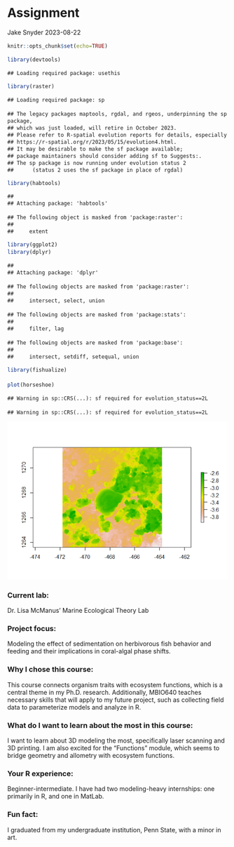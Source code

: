 Assignment
================
Jake Snyder
2023-08-22

``` r
knitr::opts_chunk$set(echo=TRUE)
```

``` r
library(devtools)
```

    ## Loading required package: usethis

``` r
library(raster)
```

    ## Loading required package: sp

    ## The legacy packages maptools, rgdal, and rgeos, underpinning the sp package,
    ## which was just loaded, will retire in October 2023.
    ## Please refer to R-spatial evolution reports for details, especially
    ## https://r-spatial.org/r/2023/05/15/evolution4.html.
    ## It may be desirable to make the sf package available;
    ## package maintainers should consider adding sf to Suggests:.
    ## The sp package is now running under evolution status 2
    ##      (status 2 uses the sf package in place of rgdal)

``` r
library(habtools)
```

    ## 
    ## Attaching package: 'habtools'

    ## The following object is masked from 'package:raster':
    ## 
    ##     extent

``` r
library(ggplot2)
library(dplyr)
```

    ## 
    ## Attaching package: 'dplyr'

    ## The following objects are masked from 'package:raster':
    ## 
    ##     intersect, select, union

    ## The following objects are masked from 'package:stats':
    ## 
    ##     filter, lag

    ## The following objects are masked from 'package:base':
    ## 
    ##     intersect, setdiff, setequal, union

``` r
library(fishualize)

plot(horseshoe)
```

    ## Warning in sp::CRS(...): sf required for evolution_status==2L

    ## Warning in sp::CRS(...): sf required for evolution_status==2L

![](assignment_files/figure-gfm/unnamed-chunk-2-1.png)<!-- -->

### Current lab:

Dr. Lisa McManus’ Marine Ecological Theory Lab

### Project focus:

Modeling the effect of sedimentation on herbivorous fish behavior and
feeding and their implications in coral-algal phase shifts.

### Why I chose this course:

This course connects organism traits with ecosystem functions, which is
a central theme in my Ph.D. research. Additionally, MBIO640 teaches
necessary skills that will apply to my future project, such as
collecting field data to parameterize models and analyze in R.

### What do I want to learn about the most in this course:

I want to learn about 3D modeling the most, specifically laser scanning
and 3D printing. I am also excited for the “Functions” module, which
seems to bridge geometry and allometry with ecosystem functions.

### Your R experience:

Beginner-intermediate. I have had two modeling-heavy internships: one
primarily in R, and one in MatLab.

### Fun fact:

I graduated from my undergraduate institution, Penn State, with a minor
in art.
